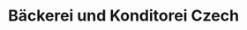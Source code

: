 ---
title: "Bäckerei und Konditorei Czech"
url: /jena/baeckerei-und-konditorei-czech/
shop: Bäckerei
---